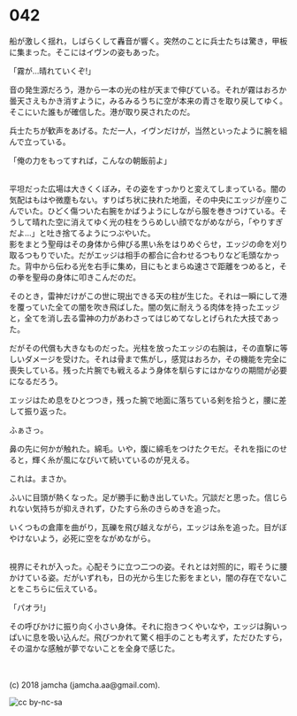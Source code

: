 

# 042

船が激しく揺れ，しばらくして轟音が響く。突然のことに兵士たちは驚き，甲板に集まった。そこにはイヴンの姿もあった。  

「霧が…晴れていくぞ!」  

音の発生源だろう，港から一本の光の柱が天まで伸びている。それが霧はおろか曇天さえもかき消すように，みるみるうちに空が本来の青さを取り戻してゆく。そこにいた誰もが確信した。港が取り戻されたのだ。  

兵士たちが歓声をあげる。ただ一人，イヴンだけが，当然といったように腕を組んで立っている。  

「俺の力をもってすれば，こんなの朝飯前よ」  

<br>  
平坦だった広場は大きくくぼみ，その姿をすっかりと変えてしまっている。闇の気配はもはや微塵もない。すりばち状に抉れた地面，その中央にエッジが座りこんでいた。ひどく傷ついた右腕をかばうようにしながら服を巻きつけている。そうして晴れた空に消えてゆく光の柱をうらめしい顔でながめながら，「やりすぎだよ…」と吐き捨てるようにつぶやいた。  

<br>  
影をまとう聖母はその身体から伸びる黒い糸をはりめぐらせ，エッジの命を刈り取るつもりでいた。だがエッジは相手の都合に合わせるつもりなど毛頭なかった。背中から伝わる光を右手に集め，目にもとまらぬ速さで距離をつめると，その拳を聖母の身体に叩きこんだのだ。  

そのとき，雷神だけがこの世に現出できる天の柱が生じた。それは一瞬にして港を覆っていた全ての闇を吹き飛ばした。闇の気に耐えうる肉体を持ったエッジと，全てを消し去る雷神の力があわさってはじめてなしとげられた大技であった。  

だがその代償も大きなものだった。光柱を放ったエッジの右腕は，その直撃に等しいダメージを受けた。それは骨まで焦がし，感覚はおろか，その機能を完全に喪失している。残った片腕でも戦えるよう身体を馴らすにはかなりの期間が必要になるだろう。  

エッジはため息をひとつつき，残った腕で地面に落ちている剣を拾うと，腰に差して振り返った。  

ふぁさっ。  

鼻の先に何かが触れた。綿毛。いや，腹に綿毛をつけたクモだ。それを指にのせると，輝く糸が風になびいて続いているのが見える。  

これは。まさか。  

ふいに目頭が熱くなった。足が勝手に動き出していた。冗談だと思った。信じられない気持ちが抑えきれず，ひたすら糸のきらめきを追った。  

いくつもの倉庫を曲がり，瓦礫を飛び越えながら，エッジは糸を追った。目がぼやけないよう，必死に空をながめながら。  

<br>  
視界にそれが入った。心配そうに立つ二つの姿。それとは対照的に，暇そうに腰かけている姿。だがいずれも，日の光から生じた影をまとい，闇の存在でないことをこちらに伝えている。  

「パオラ!」  

その呼びかけに振り向く小さい身体。それに抱きつくやいなや，エッジは胸いっぱいに息を吸い込んだ。飛びつかれて驚く相手のことも考えず，ただひたすら，その温かな感触が夢でないことを全身で感じた。  

<br>  
<br>  
(c) 2018 jamcha (jamcha.aa@gmail.com).  

![cc by-nc-sa](https://i.creativecommons.org/l/by-nc-sa/4.0/88x31.png)  

